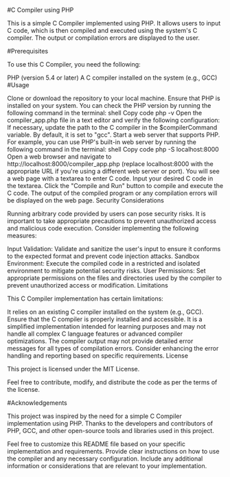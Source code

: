 #C Compiler using PHP

This is a simple C Compiler implemented using PHP. It allows users to input C code, which is then compiled and executed using the system's C compiler. The output or compilation errors are displayed to the user.

#Prerequisites

To use this C Compiler, you need the following:

PHP (version 5.4 or later)
A C compiler installed on the system (e.g., GCC)
#Usage

Clone or download the repository to your local machine.
Ensure that PHP is installed on your system. You can check the PHP version by running the following command in the terminal:
shell
Copy code
php -v
Open the compiler_app.php file in a text editor and verify the following configuration:
If necessary, update the path to the C compiler in the $compilerCommand variable. By default, it is set to "gcc".
Start a web server that supports PHP. For example, you can use PHP's built-in web server by running the following command in the terminal:
shell
Copy code
php -S localhost:8000
Open a web browser and navigate to http://localhost:8000/compiler_app.php (replace localhost:8000 with the appropriate URL if you're using a different web server or port).
You will see a web page with a textarea to enter C code. Input your desired C code in the textarea.
Click the "Compile and Run" button to compile and execute the C code.
The output of the compiled program or any compilation errors will be displayed on the web page.
Security Considerations

Running arbitrary code provided by users can pose security risks. It is important to take appropriate precautions to prevent unauthorized access and malicious code execution. Consider implementing the following measures:

Input Validation: Validate and sanitize the user's input to ensure it conforms to the expected format and prevent code injection attacks.
Sandbox Environment: Execute the compiled code in a restricted and isolated environment to mitigate potential security risks.
User Permissions: Set appropriate permissions on the files and directories used by the compiler to prevent unauthorized access or modification.
Limitations

This C Compiler implementation has certain limitations:

It relies on an existing C compiler installed on the system (e.g., GCC). Ensure that the C compiler is properly installed and accessible.
It is a simplified implementation intended for learning purposes and may not handle all complex C language features or advanced compiler optimizations.
The compiler output may not provide detailed error messages for all types of compilation errors. Consider enhancing the error handling and reporting based on specific requirements.
License

This project is licensed under the MIT License.

Feel free to contribute, modify, and distribute the code as per the terms of the license.

#Acknowledgements

This project was inspired by the need for a simple C Compiler implementation using PHP. Thanks to the developers and contributors of PHP, GCC, and other open-source tools and libraries used in this project.

Feel free to customize this README file based on your specific implementation and requirements. Provide clear instructions on how to use the compiler and any necessary configuration. Include any additional information or considerations that are relevant to your implementation.
